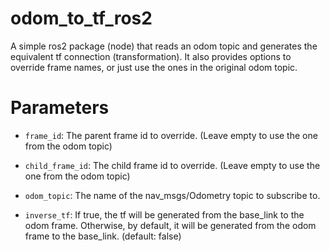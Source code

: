 # odom_to_tf_ros2

A simple ros2 package (node) that reads an odom topic and generates the equivalent tf connection (transformation). It also provides options to override frame names, or just use the ones in the original odom topic.

# Parameters

- `frame_id`: The parent frame id to override. (Leave empty to use the one from the odom topic)

- `child_frame_id`: The child frame id to override. (Leave empty to use the one from the odom topic)

- `odom_topic`: The name of the nav_msgs/Odometry topic to subscribe to.

- `inverse_tf`: If true, the tf will be generated from the base_link to the odom frame. Otherwise, by default, it will be generated from the odom frame to the base_link. (default: false)
